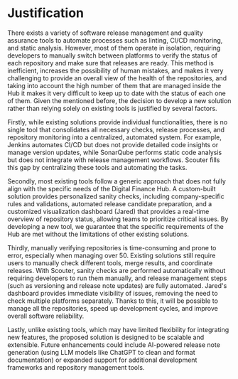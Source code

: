 # Justification

There exists a variety of software release management and quality assurance tools to automate processes such as linting, CI/CD monitoring, and static analysis. However, most of them operate in isolation, requiring developers to manually switch between platforms to verify the status of each repository and make sure that releases are ready. This method is inefficient, increases the possibility of human mistakes, and makes it very challenging to provide an overall view of the health of the repositories, and taking into account the high number of them that are managed inside the Hub it makes it very difficult to keep up to date with the status of each one of them. Given the mentioned before, the decision to develop a new solution rather than relying solely on existing tools is justified by several factors.

Firstly, while existing solutions provide individual functionalities, there is no single tool that consolidates all necessary checks, release processes, and repository monitoring into a centralized, automated system. For example, Jenkins automates CI/CD but does not provide detailed code insights or manage version updates, while SonarQube performs static code analysis but does not integrate with release management workflows. Scouter fills this gap by centralizing these tools and automating the tasks.

Secondly, most existing tools follow a generic approach that does not fully align with the specific needs of the Digital Finance Hub. A custom-built solution provides personalized sanity checks, including company-specific rules and validations, automated release candidate preparation, and a customized visualization dashboard (Jared) that provides a real-time overview of repository status, allowing teams to prioritize critical issues. By developing a new tool, we guarantee that the specific requirements of the Hub are met without the limitations of other existing solutions.

Thirdly, manually verifying repositories is time-consuming and prone to error, especially when managing over 50. Existing solutions still require users to manually check different tools, merge results, and coordinate releases. With Scouter, sanity checks are performed automatically without requiring developers to run them manually, and release management steps (such as versioning and release note updates) are fully automated. Jared's dashboard provides immediate visibility of issues, removing the need to check multiple platforms separately. Thanks to this, it will be possible to manage all the repositories, speed up development cycles, and improve overall software reliability.

Lastly, unlike existing tools, which may have limited flexibility for integrating new features, the proposed solution is designed to be scalable and extensible. Future enhancements could include AI-powered release note generation (using LLM models like ChatGPT to clean and format documentation) or expanded support for additional development frameworks and repository management tools.